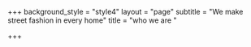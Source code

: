 +++
background_style = "style4"
layout = "page"
subtitle = "We make street fashion in every home"
title = "who we are "

+++
